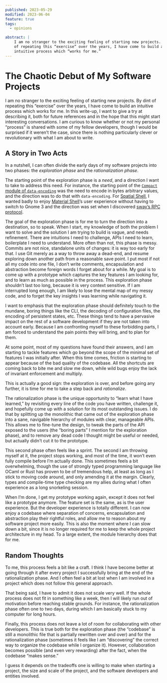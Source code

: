 ```yaml
---
published: 2023-05-29
modified: 2023-06-04
feature: true
tags:
  - opinions

abstract: |
    I am no stranger to the exciting feeling of starting new projects. By dint
    of repeating this “exercise” over the years, I have come to build an
    intuitive process which “works for me.”
---
```


# The Chaotic Debut of My Software Projects

I am no stranger to the exciting feeling of starting new projects. By dint of
repeating this “exercise” over the years, I have come to build an intuitive
process which works for me. In this write-up, I want to give a try at
describing it, both for future references and in the hope that this might start
interesting conversations. I am curious to know whether or not my personal
“process” is shared with some of my fellow developers, though I would be
surprised if it weren’t the case, since there is nothing particularly clever or
revolutionary with what I am about to write.

## A Story in Two Acts

In a nutshell, I can often divide the early days of my software projects into
two phases: the *exploration phase* and the *rationalization phase*.

The starting point of the exploration phase is a *need*, and a direction I want
to take to address this need. For instance, the starting point of the
[`Compact` module of
`data-encoding`](https://ocaml.org/p/data-encoding/latest/doc/Data_encoding/V1/Encoding/Compact/index.html)
was the need to encode in bytes arbitrary values, and the direction was to do
that with `data-encoding`. For [Spatial
Shell](https://github.com/lthms/spatial-shell), I wanted badly to enjoy
[Material Shell](https://material-shell.com/)’s user experience without having
to switch to Gnome 3 and the direction was set when I discovered [sway’s RPC
protocol](https://man.archlinux.org/man/sway-ipc.7.en).

The goal of the exploration phase is for me to turn the direction into a
destination, so to speak. When I start, my knowledge of both the problem I want
to solve and the solution I am trying to build is vague, and needs refinement.
There are intuitions I need to challenge, APIs I need to learn, boilerplate I
need to understand. More often than not, this phase is messy. Commits are not
nice, standalone units of changes: it is way too early for that. I use Git
merely as a way to throw away a dead-end, and resume exploring down another
path from a reasonable save point. I put most if not all my code into one file,
I don’t write comments, encapsulation and abstraction become foreign words I
forget about for a while. My goal is to come up with a prototype which captures
the key features I am looking for, and to learn as much as possible in the
process. This exploration phase shouldn’t last too long, because it is very
context sensitive. If I am interrupted long enough, I am likely to lose the
mental map of my messy code, and to forget the key insights I was learning
while navigating it.

I want to emphasis that the exploration phase should definitely touch to the
mundane, boring things like the CLI, the decoding of configuration files, the
encoding of persistent states, etc. These things tend to have a pervasive
impact on the rest of a software development if they are not taken into account
early. Because I am confronting myself to these forbidding parts, I am forced to understand the
pain points they will bring, and to plan for them.

At some point, most of my questions have found their answers, and I am starting
to tackle features which go beyond the scope of the minimal set of features I
was initially after. When this time comes, friction is starting to appear
because of the bad quality of the codebase. All the shortcuts are coming back
to bite me and slow me down, while wild bugs enjoy the lack of invariant
enforcement and multiply.

This is actually a good sign: the exploration is over, and before going any
further, it is time for me to take a step back and *rationalize*.

The rationalization phase is the unique opportunity to “learn what I have
learned,” by revisiting every line of the code you have written, challenge it,
and hopefully come up with a solution for its most outstanding issues. I do
that by splitting up the monolithic that came out of the exploration phase into
a sane, navigable hierarchy of modules with clear, manageable APIs. This allows
me to fine-tune the design, to tweak the parts of the API exposed to the users
(the “boring parts” I mention for the exploration phase), and to remove any
dead code I thought might be useful or needed, but actually didn't cut it to the
prototype.

This second phase often feels like a sprint. The second I am throwing myself at
it, the project stops working, and most of the time, it won’t even fully
compile before I’m actually done. This sometimes feels a bit overwhelming,
though the use of strongly typed programming language like OCaml or Rust has
proven to be of tremendous help, at least as long as I stick to moving code
around, and only amending it at the margin. Clearly, types and compile-time type
checking are my allies during what I often experience as a long snorkeling
session.

When I’m done, I get my prototype working again, except it does not feel like a
prototype anymore. The feature set is the same, as is the user experience. But
the developer experience is totally different. I can now enjoy a codebase where
separation of concerns, encapsulation and abstraction play their rightful
roles, and allow me to reason about my software project more easily. This is
also the moment where I can slow down a bit, since it is no longer required for
me to keep the whole project architecture in my head. To a large extent, the
module hierarchy does that for me.

## Random Thoughts

To me, this process feels a bit like a craft. I think I have become better at going
through it after every project I successfully bring at the end of the
rationalization phase. And I often feel a bit at lost when I am involved in a
project which does not follow this general approach.

That being said, I have to admit it does not scale very well. If the whole
process does not fit in something like a week, then I will likely run out of
motivation before reaching stable grounds. For instance, the rationalization
phase often one to two days, during which I am basically stuck to my computer
for long hours.

Finally, this process does not leave a lot of room for collaborating with other
developers. This is true both for the exploration phase (the “codebase” is
still a monolithic file that is partially rewritten over and over) and for the
rationalization phase (sometimes it feels like I am “discovering” the correct
way to organize the codebase while I organize it). However, collaboration
becomes possible (and even very rewarding) after the fact, when the codebase
“makes sense.”

I guess it depends on the tradeoffs one is willing to make when starting a
project, the size and scale of the project, and the software developers and
entities involved.
